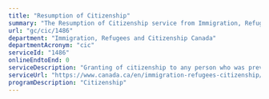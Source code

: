 ```yaml
---
title: "Resumption of Citizenship"
summary: "The Resumption of Citizenship service from Immigration, Refugees and Citizenship Canada is not available end-to-end online, according to the GC Service Inventory."
url: "gc/cic/1486"
department: "Immigration, Refugees and Citizenship Canada"
departmentAcronym: "cic"
serviceId: "1486"
onlineEndtoEnd: 0
serviceDescription: "Granting of citizenship to any person who was previously a Canadian citizen, whose citizenship has not been revoked, and who has met all the requirements to resume citizenship."
serviceUrl: "https://www.canada.ca/en/immigration-refugees-citizenship/services/canadian-citizenship/resume-canadian-citizenship.html"
programDescription: "Citizenship"
---
```

